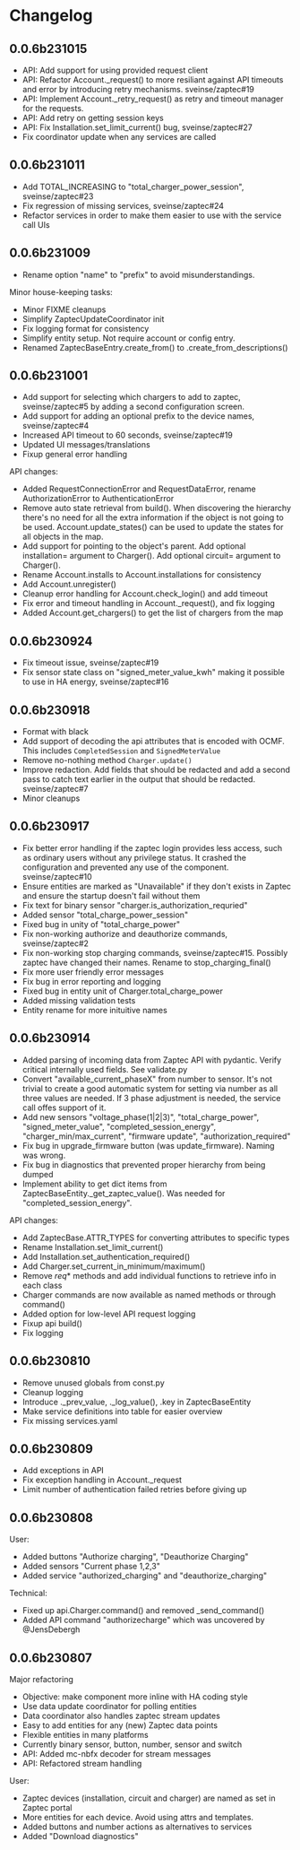 # Changelog

## 0.0.6b231015

* API: Add support for using provided request client
* API: Refactor Account._request() to more resiliant against API timeouts
  and error by introducing retry mechanisms. sveinse/zaptec#19
* API: Implement Account._retry_request() as retry and timeout manager for the
  requests.
* API: Add retry on getting session keys
* API: Fix Installation.set_limit_current() bug, sveinse/zaptec#27
* Fix coordinator update when any services are called

## 0.0.6b231011

* Add TOTAL_INCREASING to "total_charger_power_session", sveinse/zaptec#23
* Fix regression of missing services, sveinse/zaptec#24
* Refactor services in order to make them easier to use with the service call
  UIs 

## 0.0.6b231009

* Rename option "name" to "prefix" to avoid misunderstandings.

Minor house-keeping tasks:
* Minor FIXME cleanups
* Simplify ZaptecUpdateCoordinator init
* Fix logging format for consistency
* Simplify entity setup. Not require account or config entry.
* Renamed ZaptecBaseEntry.create_from() to .create_from_descriptions()

## 0.0.6b231001

* Add support for selecting which chargers to add to zaptec, sveinse/zaptec#5
  by adding a second configuration screen.
* Add support for adding an optional prefix to the device names,
  sveinse/zaptec#4
* Increased API timeout to 60 seconds, sveinse/zaptec#19
* Updated UI messages/translations
* Fixup general error handling

API changes:
* Added RequestConnectionError and RequestDataError, rename AuthorizationError
  to AuthenticationError
* Remove auto state retrieval from build(). When discovering the hierarchy
  there's no need for all the extra information if the object is not going
  to be used. Account.update_states() can be used to update the states for
  all objects in the map.
* Add support for pointing to the object's parent. Add optional installation=
  argument to Charger(). Add optional circuit= argument to Charger().
* Rename Account.installs to Account.installations for consistency
* Add Account.unregister()
* Cleanup error handling for Account.check_login() and add timeout
* Fix error and timeout handling in Account._request(), and fix logging
* Added Account.get_chargers() to get the list of chargers from the map

## 0.0.6b230924

* Fix timeout issue, sveinse/zaptec#19
* Fix sensor state class on "signed_meter_value_kwh" making it possible to use
  in HA energy, sveinse/zaptec#16

## 0.0.6b230918

* Format with black
* Add support of decoding the api attributes that is encoded with OCMF. This
  includes `CompletedSession` and `SignedMeterValue`
* Remove no-nothing method `Charger.update()`
* Improve redaction. Add fields that should be redacted and add a second pass
  to catch text earlier in the output that should be redacted. sveinse/zaptec#7
* Minor cleanups

## 0.0.6b230917

* Fix better error handling if the zaptec login provides less access, such as
  ordinary users without any privilege status. It crashed the configuration
  and prevented any use of the component. sveinse/zaptec#10
* Ensure entities are marked as "Unavailable" if they don't exists in Zaptec
  and ensure the startup doesn't fail without them
* Fix text for binary sensor "charger.is_authorization_requried"
* Added sensor "total_charge_power_session"
* Fixed bug in unity of "total_charge_power"
* Fix non-working authorize and deauthorize commands, sveinse/zaptec#2
* Fix non-working stop charging commands, sveinse/zaptec#15. Possibly zaptec
  have changed their names. Rename to stop_charging_final()
* Fix more user friendly error messages
* Fix bug in error reporting and logging
* Fixed bug in entity unit of Charger.total_charge_power
* Added missing validation tests
* Entity rename for more inituitive names

## 0.0.6b230914

* Added parsing of incoming data from Zaptec API with pydantic. Verify
  critical internally used fields. See validate.py
* Convert "available_current_phaseX" from number to sensor. It's not trivial
  to create a good automatic system for setting via number as all three values
  are needed. If 3 phase adjustment is needed, the service call offes support
  of it.
* Add new sensors "voltage_phase(1|2|3)", "total_charge_power",
  "signed_meter_value", "completed_session_energy", "charger_min/max_current",
  "firmware update", "authorization_required"
* Fix bug in upgrade_firmware button (was update_firmware). Naming was wrong.
* Fix bug in diagnostics that prevented proper hierarchy from being dumped
* Implement ability to get dict items from ZaptecBaseEntity._get_zaptec_value().
  Was needed for "completed_session_energy".

API changes:
* Add ZaptecBase.ATTR_TYPES for converting attributes to specific types
* Rename Installation.set_limit_current()
* Add Installation.set_authentication_required()
* Add Charger.set_current_in_minimum/maximum()
* Remove _req_* methods and add individual functions to retrieve info in each
  class
* Charger commands are now available as named methods or through command()
* Added option for low-level API request logging
* Fixup api build()
* Fix logging

## 0.0.6b230810

* Remove unused globals from const.py
* Cleanup logging
* Introduce ._prev_value, ._log_value(), .key in ZaptecBaseEntity
* Make service definitions into table for easier overview
* Fix missing services.yaml

## 0.0.6b230809

* Add exceptions in API
* Fix exception handling in Account._request
* Limit number of authentication failed retries before giving up

## 0.0.6b230808

User:
* Added buttons "Authorize charging", "Deauthorize Charging"
* Added sensors "Current phase 1,2,3"
* Added service "authorized_charging" and "deauthorize_charging"

Technical:
* Fixed up api.Charger.command() and removed _send_command()
* Added API command "authorizecharge" which was uncovered by @JensDebergh

## 0.0.6b230807

Major refactoring
* Objective: make component more inline with HA coding style
* Use data update coordinator for polling entities
* Data coordinator also handles zaptec stream updates
* Easy to add entities for any (new) Zaptec data points
* Flexible entities in many platforms
* Currently binary sensor, button, number, sensor and switch
* API: Added mc-nbfx decoder for stream messages
* API: Refactored stream handling

User:
* Zaptec devices (installation, circuit and charger) are named as set in Zaptec portal
* More entities for each device. Avoid using attrs and templates.
* Added buttons and number actions as alternatives to services
* Added "Download diagnostics"

